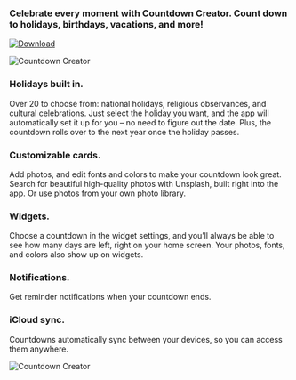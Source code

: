 
### Celebrate every moment with Countdown Creator. Count down to holidays, birthdays, vacations, and more!

[![Download](download.svg)](https://apps.apple.com/us/app/countdown-creator/id6469441334)

![Countdown Creator](images/countdown/phones.png)

### Holidays built in. 

Over 20 to choose from: national holidays, religious observances, and cultural celebrations. Just select the holiday you want, and the app will automatically set it up for you – no need to figure out the date. Plus, the countdown rolls over to the next year once the holiday passes.

### Customizable cards. 

Add photos, and edit fonts and colors to make your countdown look great. Search for beautiful high-quality photos with Unsplash, built right into the app. Or use photos from your own photo library.

### Widgets. 

Choose a countdown in the widget settings, and you’ll always be able to see how many days are left, right on your home screen. Your photos, fonts, and colors also show up on widgets. 

### Notifications. 

Get reminder notifications when your countdown ends.

### iCloud sync. 

Countdowns automatically sync between your devices, so you can access them anywhere.

![Countdown Creator](images/countdown/phones2.png)
